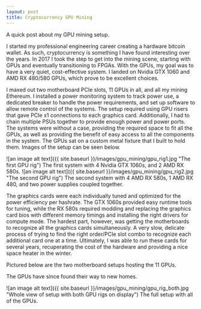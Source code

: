 ```yaml
---
layout: post
title: Cryptocurrency GPU Mining
---
```


A quick post about my GPU mining setup.

I started my professional engineering career creating a hardware bitcoin wallet. As such, cryptocurrency is something I have found interesting over the years. In 2017 I took the step to get into the mining scene, starting with GPUs and eventually transitioning to FPGAs. With the GPUs, my goal was to have a very quiet, cost-effective system. I landed on Nvidia GTX 1060 and AMD RX 480/580 GPUs, which prove to be excellent choices.

I maxed out two motherboard PCIe slots, 11 GPUs in all, and all my mining Ethereum. I installed a power monitoring system to track power use, a dedicated breaker to handle the power requirements, and set up software to allow remote control of the systems. The setup required using GPU risers that gave PCIe x1 connections to each graphics card. Additionally, I had to chain multiple PSUs together to provide enough power and power ports. The systems were without a case, providing the required space to fit all the GPUs, as well as providing the benefit of easy access to all the components in the system. The GPUs sat on a custom metal fixture that I built to hold them. Images of the setup can be seen below.

![an image alt text]({{ site.baseurl }}/images/gpu_mining/gpu_rig1.jpg "The first GPU rig")
The first system with 4 Nvidia GTX 1060s, and 2 AMD RX 580s.
![an image alt text]({{ site.baseurl }}/images/gpu_mining/gpu_rig2.jpg "The second GPU rig")
The second system with 4 AMD RX 580s, 1 AMD RX 480, and two power supplies coupled together.


The graphics cards were each individually tuned and optimized for the power efficiency per hashrate. The GTX 1060s provided easy runtime tools for tuning, while the RX 580s required modding and replacing the graphics card bios with different memory timings and installing the right drivers for compute mode. The hardest part, however, was getting the motherboards to recognize all the graphics cards simultaneously. A very slow, delicate process of trying to find the right order/PCIe slot combo to recognize each additional card one at a time. Ultimately, I was able to run these cards for several years, recuperating the cost of the hardware and providing a nice space heater in the winter. 

Pictured below are the two motherboard setups hosting the 11 GPUs.

The GPUs have since found their way to new homes.

![an image alt text]({{ site.baseurl }}/images/gpu_mining/gpu_rig_both.jpg "Whole view of setup with both GPU rigs on display")
The full setup with all of the GPUs.
